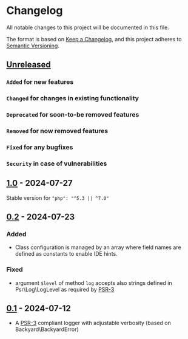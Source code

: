 # Changelog
All notable changes to this project will be documented in this file.

The format is based on [Keep a Changelog](https://keepachangelog.com/en/1.0.0/),
and this project adheres to [Semantic Versioning](https://semver.org/spec/v2.0.0.html).

## [Unreleased]
### `Added` for new features

### `Changed` for changes in existing functionality

### `Deprecated` for soon-to-be removed features

### `Removed` for now removed features

### `Fixed` for any bugfixes

### `Security` in case of vulnerabilities

## [1.0] - 2024-07-27
Stable version for `"php": "^5.3 || ^7.0"`

## [0.2] - 2024-07-23
### Added
- Class configuration is managed by an array where field names are defined as constants to enable IDE hints.

### Fixed
- argument `$level` of method `log` accepts also strings defined in Psr\Log\LogLevel as required by [PSR-3](https://www.php-fig.org/psr/psr-3/)

## [0.1] - 2024-07-12
- A [PSR-3](https://www.php-fig.org/psr/psr-3/) compliant logger with adjustable verbosity (based on Backyard\BackyardError)

[Unreleased]: https://github.com/WorkOfStan/seablast-logger/compare/v1.0...HEAD
[1.0]: https://github.com/WorkOfStan/seablast-logger/compare/v0.2...v1.0
[0.2]: https://github.com/WorkOfStan/seablast-logger/compare/v0.1...v0.2
[0.1]: https://github.com/WorkOfStan/seablast-logger/releases/tag/v0.1
